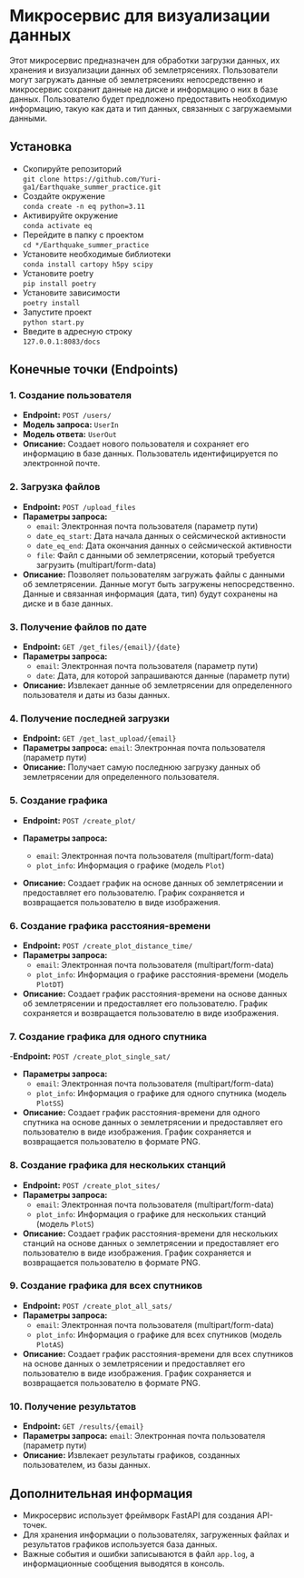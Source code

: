 # Микросервис для визуализации данных

Этот микросервис предназначен для обработки загрузки данных, их хранения и визуализации данных об землетрясениях. Пользователи могут загружать данные об землетрясениях непосредственно и микросервис сохранит данные на диске и информацию о них в базе данных. Пользователю будет предложено предоставить необходимую информацию, такую как дата и тип данных, связанных с загружаемыми данными.

## Установка
- Скопируйте репозиторий\
```git clone https://github.com/Yuri-ga1/Earthquake_summer_practice.git```
- Создайте окружение\
```conda create -n eq python=3.11```
- Активируйте окружение\
```conda activate eq```
- Перейдите в папку с проектом\
```cd */Earthquake_summer_practice```
- Установите необходимые библиотеки\
```conda install cartopy h5py scipy```
- Установите poetry\
```pip install poetry```
- Установите зависимости\
```poetry install```
- Запустите проект\
```python start.py```
- Введите в адресную строку\
```127.0.0.1:8083/docs```

## Конечные точки (Endpoints)

### 1. Создание пользователя

- **Endpoint:** `POST /users/`
- **Модель запроса:** `UserIn`
- **Модель ответа:** `UserOut`
- **Описание:** Создает нового пользователя и сохраняет его информацию в базе данных. Пользователь идентифицируется по электронной почте.

### 2. Загрузка файлов

- **Endpoint:** `POST /upload_files`
- **Параметры запроса:**
  - `email`: Электронная почта пользователя (параметр пути)
  - `date_eq_start`: Дата начала данных о сейсмической активности
  - `date_eq_end`: Дата окончания данных о сейсмической активности
  - `file`: Файл с данными об землетрясении, который требуется загрузить (multipart/form-data)
- **Описание:** Позволяет пользователям загружать файлы с данными об землетрясении. Данные могут быть загружены непосредственно. Данные и связанная информация (дата, тип) будут сохранены на диске и в базе данных.

### 3. Получение файлов по дате

- **Endpoint:** `GET /get_files/{email}/{date}`
- **Параметры запроса:**
  - `email`: Электронная почта пользователя (параметр пути)
  - `date`: Дата, для которой запрашиваются данные (параметр пути)
- **Описание:** Извлекает данные об землетрясении для определенного пользователя и даты из базы данных.

### 4. Получение последней загрузки

- **Endpoint:** `GET /get_last_upload/{email}`
- **Параметры запроса:** `email`: Электронная почта пользователя (параметр пути)
- **Описание:** Получает самую последнюю загрузку данных об землетрясении для определенного пользователя.

### 5. Создание графика

- **Endpoint:** `POST /create_plot/`


- **Параметры запроса:**
  - `email`: Электронная почта пользователя (multipart/form-data)
  - `plot_info`: Информация о графике (модель `Plot`)
- **Описание:** Создает график на основе данных об землетрясении и предоставляет его пользователю. График сохраняется и возвращается пользователю в виде изображения.

### 6. Создание графика расстояния-времени

- **Endpoint:** `POST /create_plot_distance_time/`
- **Параметры запроса:**
  - `email`: Электронная почта пользователя (multipart/form-data)
  - `plot_info`: Информация о графике расстояния-времени (модель `PlotDT`)
- **Описание:** Создает график расстояния-времени на основе данных об землетрясении и предоставляет его пользователю. График сохраняется и возвращается пользователю в виде изображения.

### 7. Создание графика для одного спутника
-**Endpoint:** `POST /create_plot_single_sat/`
- **Параметры запроса:**
  - `email`: Электронная почта пользователя (multipart/form-data)
  - `plot_info`: Информация о графике для одного спутника (модель `PlotSS`)
- **Описание:** Создает график расстояния-времени для одного спутника на основе данных о землетрясении и предоставляет его пользователю в виде изображения. График сохраняется и возвращается пользователю в формате PNG.


### 8. Создание графика для нескольких станций

- **Endpoint:** `POST /create_plot_sites/`
- **Параметры запроса:**
  - `email`: Электронная почта пользователя (multipart/form-data)
  - `plot_info`: Информация о графике для нескольких станций (модель `PlotS`)
- **Описание:** Создает график расстояния-времени для нескольких станций на основе данных о землетрясении и предоставляет его пользователю в виде изображения. График сохраняется и возвращается пользователю в формате PNG.

### 9. Создание графика для всех спутников

- **Endpoint:** `POST /create_plot_all_sats/`
- **Параметры запроса:**
  - `email`: Электронная почта пользователя (multipart/form-data)
  - `plot_info`: Информация о графике для всех спутников (модель `PlotAS`)
- **Описание:** Создает график расстояния-времени для всех спутников на основе данных о землетрясении и предоставляет его пользователю в виде изображения. График сохраняется и возвращается пользователю в формате PNG.

### 10. Получение результатов

- **Endpoint:** `GET /results/{email}`
- **Параметры запроса:** `email`: Электронная почта пользователя (параметр пути)
- **Описание:** Извлекает результаты графиков, созданных пользователем, из базы данных.

## Дополнительная информация

- Микросервис использует фреймворк FastAPI для создания API-точек.
- Для хранения информации о пользователях, загруженных файлах и результатов графиков используется база данных.
- Важные события и ошибки записываются в файл `app.log`, а информационные сообщения выводятся в консоль.


